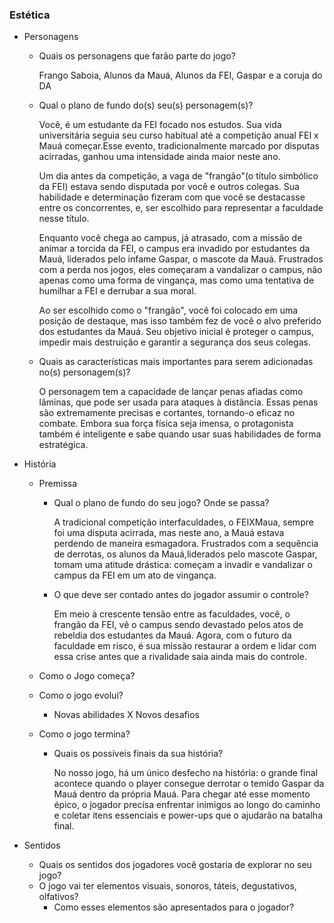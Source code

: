 ### Estética

- Personagens 
    - Quais os personagens que farão parte do jogo?
        <!---- Ex: Protagonistas, Antagonistas, Personagens não jogaveis (NPCs) ... --->
      Frango Saboia, Alunos da Mauá, Alunos da FEI, Gaspar e a coruja do DA
      
    - Qual o plano de fundo do(s) seu(s) personagem(s)?

        Você, é um estudante da FEI focado nos estudos. Sua vida universitária seguia seu curso habitual até a competição anual FEI x Mauá começar.Esse evento, tradicionalmente marcado por disputas acirradas, ganhou uma intensidade ainda maior neste ano.

        Um dia antes da competição, a vaga de "frangão"(o título simbólico da FEI) estava sendo disputada por você e outros colegas. Sua habilidade e determinação fizeram com que você se destacasse entre os concorrentes, e, ser escolhido para representar a faculdade nesse título.

        Enquanto você chega ao campus, já atrasado, com a missão de animar a torcida da FEI, o campus era invadido por estudantes da Mauá, liderados pelo infame Gaspar, o mascote da Mauá. Frustrados com a perda nos jogos, eles começaram a vandalizar o campus, não apenas como uma forma de vingança, mas como uma tentativa de humilhar a FEI e derrubar a sua moral.

        Ao ser escolhido como o "frangão", você foi colocado em uma posição de destaque, mas isso também fez de você o alvo preferido dos estudantes da Mauá. Seu objetivo inicial é proteger o campus, impedir mais destruição e garantir a segurança dos seus colegas.
      
    - Quais as características mais importantes para serem adicionadas no(s) personagem(s)?
 
      O personagem tem a capacidade de lançar penas afiadas como lâminas, que pode ser usada para ataques à distância. Essas penas são extremamente precisas e cortantes, tornando-o eficaz no combate. Embora sua força física seja imensa, o protagonista também é inteligente e sabe quando usar suas habilidades de forma estratégica.

- História

    - Premissa
        - Qual o plano de fundo do seu jogo? Onde se passa?

          A tradicional competição interfaculdades, o FEIXMaua, sempre foi uma disputa acirrada, mas neste ano, a Mauá estava perdendo de maneira esmagadora. Frustrados com a sequência de derrotas, os alunos da Mauá,liderados pelo mascote Gaspar, tomam uma atitude drástica: começam a invadir e vandalizar o campus da FEI em um ato de vingança.
          
        - O que deve ser contado antes do jogador assumir o controle?
     
          Em meio à crescente tensão entre as faculdades, você, o frangão da FEI, vê o campus sendo devastado pelos atos de rebeldia dos estudantes da Mauá. Agora, com o futuro da faculdade em risco, é sua missão restaurar a ordem e lidar com essa crise antes que a rivalidade saia ainda mais do controle.

    - Como o Jogo começa?
    - Como o jogo evolui?
        - Novas abilidades X Novos desafios
    - Como o jogo termina? 
        - Quais os possíveis finais da sua história?
     
            No nosso jogo, há um único desfecho na história: o grande final acontece quando o player consegue derrotar o temido Gaspar da Mauá dentro da própria Mauá. Para chegar até esse momento épico, o jogador precisa enfrentar inimigos ao longo do caminho e coletar itens essenciais e power-ups que o ajudarão na batalha final.

- Sentidos
    - Quais os sentidos dos jogadores você gostaria de explorar no seu jogo?
    - O jogo vai ter elementos visuais, sonoros, táteis, degustativos, olfativos?
        - Como esses elementos são apresentados para o jogador?
